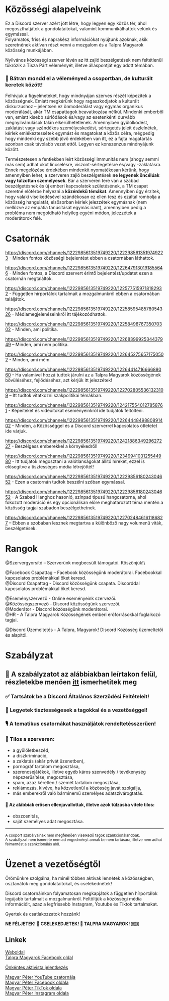# Közösségi alapelveink
Ez a Discord szerver azért jött létre, hogy legyen egy közös tér, ahol megoszthatjátok a gondolataitokat, valamint kommunikálhattok velünk és egymással. \
Folyamatos, friss és naprakész információkat nyújtunk azoknak, akik szeretnének aktívan részt venni a mozgalom és a Talpra Magyarok közösség munkájában.

Nyilvános közösségi szerver lévén az itt zajló beszélgetések nem feltétlenül tükrözik a Tisza Párt véleményét, illetve álláspontját egy adott témában.

### 📢 Bátran mondd el a véleményed a csoportban, de **kulturált** keretek között!
Felhívjuk a figyelmeteket, hogy mindnyájan szerves részét képezitek a közösségnek. Emiatt megkérünk hogy ragaszkodjatok a kulturált diskurzushoz – jelentsen ez önmoderálást vagy egymás organikus moderálását, akár TM csapattagok beavatkozása nélkül. Mindenki emberből van, emiatt kisebb súrlódások és/vagy az esetenkénti durvább megnyilvánulások talán elkerülhetetlenek. Amennyiben gyűlölködést, zaklatást vagy szándékos személyeskedést, sértegetés jeleit észlelnétek, kérlek emlékeztessétek egymást és magatokat a közös célra, mégpedig hogy mindenki egy szebb jövő érdekében van itt, ez a fajta magatartás azonban csak távolabb vezet ettől. Legyen ez konszenzus mindnyájunk között.

Természetesen a fentiekben leírt közösségi immunitás nem (ahogy semmi más sem) adhat okot lincselésre, viszont-sértegetésre és/vagy -zaklatásra. Ennek megelőzése érdekében mindenkit nyomatékosan kérünk, hogy amennyiben lehet, a szerveren zajló beszélgetések **ne legyenek öncélúak vagy túlzottan személyesek**. Bár a szerveren tere van a szabad beszélgetésnek és új emberi kapcsolatok születésének, a TM csapat szeretné előtérbe helyezni a **közérdekű témákat**. Amennyiben úgy érzitek, hogy valaki viselkedésével szándékosan ez ellen tesz és ezáltal rombolja a közösség hangulatát, elsősorban kérlek jelezzétek egymásnak (nem mellőzve az empátia tanúsítását egymás iránt), amennyiben pedig a probléma nem megoldható helyileg egyéni módon, jelezzétek a moderátorok felé.

# Csatornák
https://discord.com/channels/1222985613519749220/1222985613519749223 - Minden fontos közösségi bejelentést ebben a csatornában láthattok.

⁠⁠https://discord.com/channels/1222985613519749220/1226479130191855646 - Minden fontos, a Discord szervert érintő bejelentést/updatet ezen a csatornán megtaláltok.

https://discord.com/channels/1222985613519749220/1225775159718182932 - Független hírportálok tartalmait a mozgalmunkról ebben a csatornában találjátok.

https://discord.com/channels/1222985613519749220/1225859548578054326 - Médiamegjelenéseinkről itt tájékozódhattok.

https://discord.com/channels/1222985613519749220/1225849876735070302 - Minden, ami politika.

⁠⁠https://discord.com/channels/1222985613519749220/1226839992534437949 – Minden, ami nem politika.

https://discord.com/channels/1222985613519749220/1226452756571750502 - Minden, ami mém.

https://discord.com/channels/1222985613519749220/1226441471666688060 - Ha valamivel hozzá tudtok járulni az a Talpra Magyarok közösségének bővüléséhez, fejlődéséhez, azt kérjük itt jelezzétek!

https://discord.com/channels/1222985613519749220/1227028055361323109 – Itt tudtok vitatkozni szakpolitikai témákban.

⁠⁠https://discord.com/channels/1222985613519749220/1242175540127858761 - Képeiteket és videóitokat eseményeinkről ide tudjátok feltölteni.

https://discord.com/channels/1222985613519749220/1226444849880891402 - Minden, a Közösséggel és a Discord szerverrel kapcsolatos ötletetet ide várjuk.

https://discord.com/channels/1222985613519749220/1242188634929627227 - Beszélgess emberekkel a környékedről!

https://discord.com/channels/1222985613519749220/1234994103125544980 - Itt tudjátok megosztani a valótlanságokat állító híreket, ezzel is elősegítve a tisztességes média létrejöttét!

https://discord.com/channels/1222985613519749220/1222985618024304652 - Ezen a csatornán tudtok beszélni szóban egymással.

https://discord.com/channels/1222985613519749220/1222985618024304652 - A Szabad Hanghoz hasonló, színpad típusú hangcsatorna, ahol fokozott moderáció és egy opcionálisan előre meghatározott téma mentén a közösség tagjai szabadon beszélgethetnek.

https://discord.com/channels/1222985613519749220/1227024846161186827 – Ebben a szobában lesznek megtartva a különböző nagy volumenű viták, beszélgetések.

# Rangok
@Szervergyorsító – Szerverünk megbecsült támogatói. Köszönjük!\

@Facebook Csapattag – Facebook közösségünk moderátorai. Facebookkal kapcsolatos problémákkal őket keresd.\
@Discord Csapattag - Discord közösségünk csapata. Discorddal kapcsolatos problémákkal őket keresd.

@Eseményszervező - Online eseményeink szervezői.\
@Közösségszervező - Discord közösségünk szervezői.\
@Moderátor - Discord közösségünk moderátorai.\
@HR - A Talpra Magyarok Közösségének emberi erőforrásokkal foglalkozó tagjai.

@Discord Üzemeltetés - A Talpra, Magyarok! Discord Közösség üzemeltetői és alapítói.

# Szabályzat
## 📕 A szabályzatot az alábbiakban leírtakon felül, részletekbe menően [itt](https://discord.com/channels/1222985613519749220/1244761903398391979) ismerhetitek meg 

### ✅ Tartsátok be a Discord Általános Szerződési Feltételeit!

### 🤝 Legyetek tisztességesek a tagokkal és a vezetőséggel!

### 🎙️ A tematikus csatornákat használjátok rendeltetésszerűen!

### 🛑 Tilos a szerveren:
- a gyűlöletbeszéd,
- a diszkrimináció,
- a zaklatás (akár privát üzenetben),
- pornográf tartalom megosztása,
- szerencsejátékok, illetve egyéb káros szenvedély / tevékenység népszerűsítése, megosztása,
- spam, azaz kéretlen / szemét tartalom megosztása,
- reklámozás, kivéve, ha közvetlenül a közösség javát szolgálja,
- más emberekről való bárminemű személyes adatszivárogtatás.

#### 🛑 Az alábbiak erősen ellenjavallottak, illetve azok túlzásba vitele tilos:
- obszcenitás,
- saját személyes adat megosztása.
____
<small>A csoport szabályainak nem megfelelően viselkedő tagok szankcionálandóak.\
A szabályzat nem ismerete nem ad engedményt annak be nem tartására, illetve nem adhat felmentést a szankcionálás alól.</small>

# Üzenet a vezetőségtől
Örömünkre szolgálna, ha minél többen aktívak lennétek a közösségben, osztanátok meg gondolataitokat, és cselekednétek!

Discord csatornáinkon folyamatosan megkapjátok a független hírportálok legújabb tartalmait a mozgalmunkról. Feltöltjük a közösségi média információit, azaz a legfrissebb Instagram, Youtube és Tiktok tartalmakat.

Gyertek és csatlakozzatok hozzánk!

**NE FÉLJETEK! 💪 CSELEKEDJETEK! 🎯 TALPRA MAGYAROK! 🇭🇺**

## Linkek
[Weboldal](https://talpramagyarok.hu/)\
[Talpra Magyarok Facebook oldal](https://www.facebook.com/groups/3697382177193551)

[Önkéntes aktivista jelentkezés](https://m.talpramagyarok.hu/aktivista-onkentes)

[Magyar Péter YouTube csatornája](https://www.youtube.com/@magyarpeterofficial)\
[Magyar Péter Facebook oldala](https://www.facebook.com/peter.magyar.102)\
[Magyar Péter TikTok oldala](https://www.tiktok.com/@magyarpeterofficial)\
[Magyar Péter Instagram oldala](https://www.instagram.com/magyar_peter_official_the_man/)